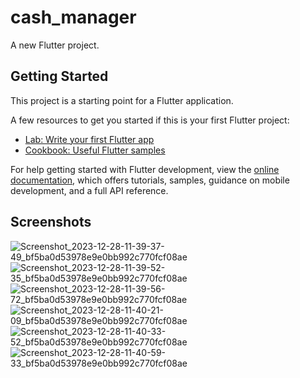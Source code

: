 # cash_manager

A new Flutter project.

## Getting Started

This project is a starting point for a Flutter application.

A few resources to get you started if this is your first Flutter project:

- [Lab: Write your first Flutter app](https://docs.flutter.dev/get-started/codelab)
- [Cookbook: Useful Flutter samples](https://docs.flutter.dev/cookbook)

For help getting started with Flutter development, view the
[online documentation](https://docs.flutter.dev/), which offers tutorials,
samples, guidance on mobile development, and a full API reference.



## Screenshots




![Screenshot_2023-12-28-11-39-37-49_bf5ba0d53978e9e0bb992c770fcf08ae](https://github.com/Ashiqjoju/debt_manager/assets/120775093/d5b43d59-6160-43c9-aeb0-b9800f51f546)![Screenshot_2023-12-28-11-39-52-35_bf5ba0d53978e9e0bb992c770fcf08ae](https://github.com/Ashiqjoju/debt_manager/assets/120775093/0c445e9d-1496-445f-b956-a283f5850d0c)![Screenshot_2023-12-28-11-39-56-72_bf5ba0d53978e9e0bb992c770fcf08ae](https://github.com/Ashiqjoju/debt_manager/assets/120775093/c76d641b-5748-4114-869c-43215e2762ca)![Screenshot_2023-12-28-11-40-21-09_bf5ba0d53978e9e0bb992c770fcf08ae](https://github.com/Ashiqjoju/debt_manager/assets/120775093/a57b61f2-d65f-4fa1-b717-4ffeb117eab0)![Screenshot_2023-12-28-11-40-33-52_bf5ba0d53978e9e0bb992c770fcf08ae](https://github.com/Ashiqjoju/debt_manager/assets/120775093/f7c0d31b-a16a-4e4a-a47c-139cd93726c7)![Screenshot_2023-12-28-11-40-59-33_bf5ba0d53978e9e0bb992c770fcf08ae](https://github.com/Ashiqjoju/debt_manager/assets/120775093/489e6145-10a6-4864-b772-a6669583af23)
